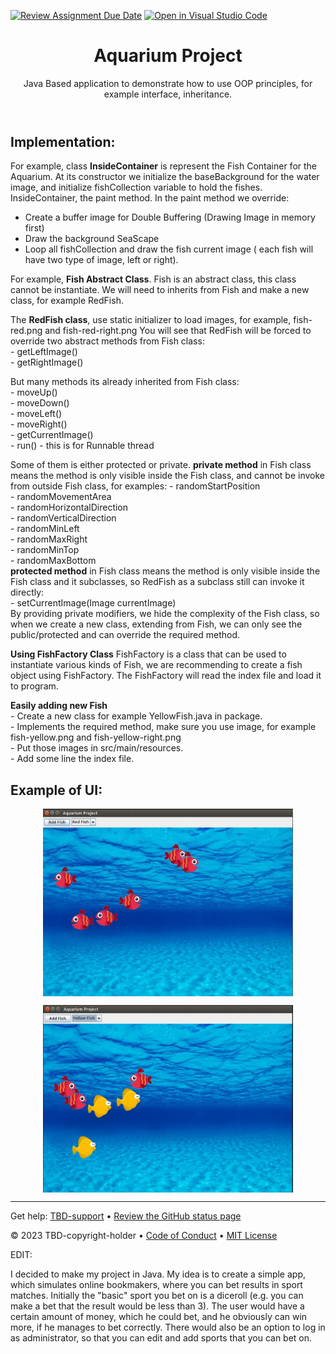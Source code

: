 [![Review Assignment Due Date](https://classroom.github.com/assets/deadline-readme-button-24ddc0f5d75046c5622901739e7c5dd533143b0c8e959d652212380cedb1ea36.svg)](https://classroom.github.com/a/7p6FG8zC)
[![Open in Visual Studio Code](https://classroom.github.com/assets/open-in-vscode-718a45dd9cf7e7f842a935f5ebbe5719a5e09af4491e668f4dbf3b35d5cca122.svg)](https://classroom.github.com/online_ide?assignment_repo_id=12398292&assignment_repo_type=AssignmentRepo)
<header>

<!--
  <<< Author notes: Course header >>>
  Read <https://skills.github.com/quickstart> for more information about how to build courses using this template.
  Include a 1280×640 image, course name in sentence case, and a concise description in emphasis.
  In your repository settings: enable template repository, add your 1280×640 social image, auto delete head branches.
  Next to "About", add description & tags; disable releases, packages, & environments.
  Add your open source license, GitHub uses the MIT license.
-->

# Aquarium Project

Java Based application to demonstrate how to use OOP principles, for example interface, inheritance.

</header>

<!--
  <<< Author notes: Step 1 >>>
  Choose 3-5 steps for your course.
  The first step is always the hardest, so pick something easy!
  Link to docs.github.com for further explanations.
  Encourage users to open new tabs for steps!
  TBD-step-1-notes.
-->

## Implementation:
<!--
_Welcome to "TBD-course-name"! :wave:_

TBD-step-1-information

**What is _TBD-term-1_**: TBD-definition-1

### :keyboard: Activity: TBD-step-1-name
-->
For example, class <b>InsideContainer</b> is represent the Fish Container for the Aquarium. At its constructor we initialize the baseBackground for the water image, and initialize fishCollection variable to hold the fishes. <br />
InsideContainer, the paint method. In the paint method we override:
- Create a buffer image for Double Buffering (Drawing Image in memory first)
- Draw the background SeaScape
- Loop all fishCollection and draw the fish current image ( each fish will have two type of image, left or right).<br />
<p>For example, <b>Fish Abstract Class</b>. Fish is an abstract class, this class cannot be instantiate. We will need to inherits from Fish and make a new class, for example RedFish.
<p>The <b>RedFish class</b>, use static initializer to load images, for example, fish-red.png and fish-red-right.png You will see that RedFish will be forced to override two abstract methods from Fish class:<br />
- getLeftImage()<br />
- getRightImage()<br />
<p>But many methods its already inherited from Fish class:<br />
- moveUp()<br />
- moveDown()<br />
- moveLeft()<br />
- moveRight()<br />
- getCurrentImage()<br />
- run() - this is for Runnable thread
<p>Some of them is either protected or private.
<b>private method</b> in Fish class means the method is only visible inside the Fish class, and cannot be invoke from outside Fish class, for examples:
- randomStartPosition<br />
- randomMovementArea<br />
- randomHorizontalDirection<br />
- randomVerticalDirection<br />
- randomMinLeft<br />
- randomMaxRight<br />
- randomMinTop<br />
- randomMaxBottom<br />
<b>protected method</b> in Fish class means the method is only visible inside the Fish class and it subclasses, so RedFish as a subclass still can invoke it directly:<br />
- setCurrentImage(Image currentImage)<br /> By providing private modifiers, we hide the complexity of the Fish class, so when we create a new class, extending from Fish, we can only see the public/protected and can override the required method.
<p><b>Using FishFactory Class</b>
FishFactory is a class that can be used to instantiate various kinds of Fish, we are recommending to create a fish object using FishFactory.
The FishFactory will read the index file and load it to program.
<p><b>Easily adding new Fish</b><br />
- Create a new class for example YellowFish.java in package.<br />
- Implements the required method, make sure you use image, for example fish-yellow.png and fish-yellow-right.png<br />
- Put those images in src/main/resources.<br />
- Add some line the index file.<br />

## Example of UI:
<p align="center"><img align="center" src="https://github.com/akakiev/long-term-project-aquarium-java/blob/main/aqua1.jpg" height="300" width="400" /></p>
<p align="center"><img align="center" src="https://github.com/akakiev/long-term-project-aquarium-java/blob/main/aqua2.png" height="300" width="400" /></p>

<footer>

<!--
  <<< Author notes: Footer >>>
  Add a link to get support, GitHub status page, code of conduct, license link.
-->

---

Get help: [TBD-support](TBD-support-link) &bull; [Review the GitHub status page](https://www.githubstatus.com/)

&copy; 2023 TBD-copyright-holder &bull; [Code of Conduct](https://www.contributor-covenant.org/version/2/1/code_of_conduct/code_of_conduct.md) &bull; [MIT License](https://gh.io/mit)

</footer>


EDIT:

I decided to make my project in Java. My idea is to create a simple app, which simulates online bookmakers, where you can bet results in sport matches. Initially the "basic" sport you bet on is a diceroll (e.g. you can make a bet that the result would be less than 3). The user would have a certain amount of money, which he could bet, and he obviously can win more, if he manages to bet correctly. There would also be an option to log in as administrator, so that you can edit and add sports that you can bet on.

